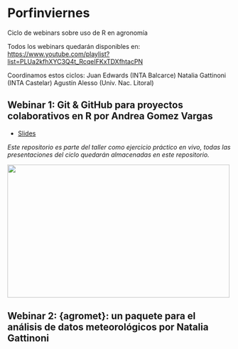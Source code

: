 # Porfinviernes
Ciclo de webinars sobre uso de R en agronomía

Todos los webinars quedarán disponibles en: https://www.youtube.com/playlist?list=PLUa2kfhXYC3Q4t_RcqeIFKxTDXfhtacPN 

Coordinamos estos ciclos:
Juan Edwards (INTA Balcarce)
Natalia Gattinoni (INTA Castelar)
Agustín Alesso (Univ. Nac. Litoral)


## Webinar 1: Git & GitHub para proyectos colaborativos en R por Andrea Gomez Vargas

- [Slides](https://github.com/SoyAndrea/Porfinviernes/blob/main/Git%20y%20Github%20-%209%20de%20junio/9.06.2023%20Github%20para%20proyectos%20colaborativos%20en%20R%20.pdf)

_Este repositorio es parte del taller como ejercicio práctico en vivo, todas las presentaciones del ciclo quedarán almacenadas en este repositorio._

<img src='https://soyandrea.netlify.app/publication/renagro/featured_hu804c6be0e60879cdae4ec787ac45fbf5_220403_720x0_resize_lanczos_2.png' width="500" height="300">

## Webinar 2: {agromet}: un paquete para el análisis de datos meteorológicos por Natalia Gattinoni


